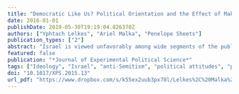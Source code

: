 ```yaml
---
title: "Democratic Like Us? Political Orientation and the Effect of Making Democracy Salient on Anti-Israel Attitude"
date: 2016-01-01
publishDate: 2019-05-30T19:19:04.826370Z
authors: ["Yphtach Lelkes", "Ariel Malka", "Penelope Sheets"]
publication_types: ["2"]
abstract: "Israel is viewed unfavorably among wide segments of the public within several European democracies, despite being regarded itself as a Western democracy. Does drawing attention to Israel's democratic attributes improve views toward Israel? In two surveys with Dutch national samples, anti-Semitic affect, low anti-Arab/Muslim affect, and left-wing political orientation independently predicted anti-Israel sentiment. However, in experiments embedded within the surveys, making salient Israel's democratic attributes had opposite effects on Israel attitude across those on the right and the left – slightly decreasing anti-Israel sentiment among those with a right-wing orientation but slightly increasing anti-Israel sentiment among those with a left-wing orientation. We discuss potential explanations grounded in social psychological theory as well as implications for the strategic communication efforts of groups seeking to influence attitudes toward Israel."
featured: false
publication: "*Journal of Experimental Political Science*"
tags: ["Ideology", "Israel", "anti-Semitism", "political attitudes", "prejudice"]
doi: "10.1017/XPS.2015.13"
url_pdf: "https://www.dropbox.com/s/k55ex2uub3px78l/Lelkes%2C%20Malka%2C%20Sheets%20-%202016%20-%20Democratic%20Like%20Us%20Political%20Orientation%20and%20the%20Effect%20of%20Making%20Democracy%20Salient%20on%20Anti-Israel%20Attitu.pdf?dl=1"
---
```


